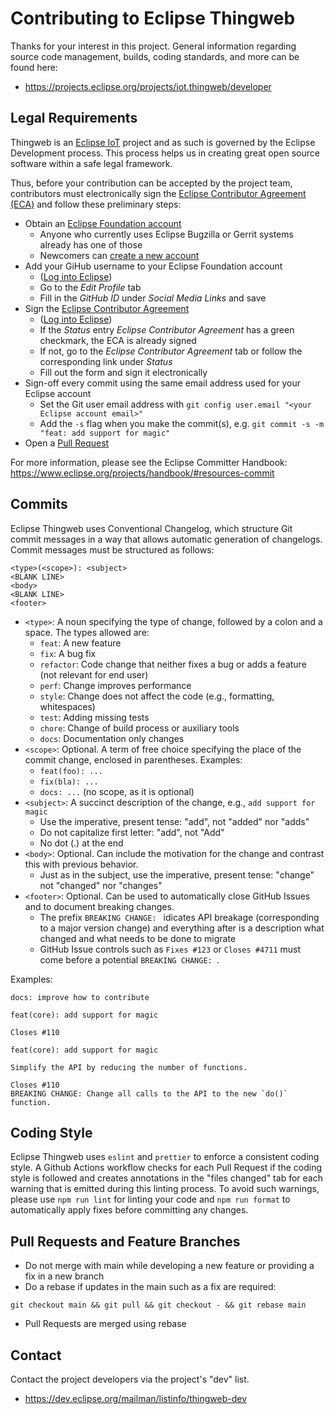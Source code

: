 # Contributing to Eclipse Thingweb

Thanks for your interest in this project. General information
regarding source code management, builds, coding standards, and
more can be found here:

-   https://projects.eclipse.org/projects/iot.thingweb/developer

## Legal Requirements

Thingweb is an [Eclipse IoT](https://iot.eclipse.org) project and as such is governed by the Eclipse Development process.
This process helps us in creating great open source software within a safe legal framework.

Thus, before your contribution can be accepted by the project team, contributors must electronically sign the [Eclipse Contributor Agreement (ECA)](http://www.eclipse.org/legal/ECA.php) and follow these preliminary steps:

-   Obtain an [Eclipse Foundation account](https://accounts.eclipse.org/)
    -   Anyone who currently uses Eclipse Bugzilla or Gerrit systems already has one of those
    -   Newcomers can [create a new account](https://accounts.eclipse.org/user/register?destination=user)
-   Add your GiHub username to your Eclipse Foundation account
    -   ([Log into Eclipse](https://accounts.eclipse.org/))
    -   Go to the _Edit Profile_ tab
    -   Fill in the _GitHub ID_ under _Social Media Links_ and save
-   Sign the [Eclipse Contributor Agreement](http://www.eclipse.org/legal/ECA.php)
    -   ([Log into Eclipse](https://accounts.eclipse.org/))
    -   If the _Status_ entry _Eclipse Contributor Agreement_ has a green checkmark, the ECA is already signed
    -   If not, go to the _Eclipse Contributor Agreement_ tab or follow the corresponding link under _Status_
    -   Fill out the form and sign it electronically
-   Sign-off every commit using the same email address used for your Eclipse account
    -   Set the Git user email address with `git config user.email "<your Eclipse account email>"`
    -   Add the `-s` flag when you make the commit(s), e.g. `git commit -s -m "feat: add support for magic"`
-   Open a [Pull Request](https://github.com/eclipse-thingweb/node-wot/pulls)

For more information, please see the Eclipse Committer Handbook:
https://www.eclipse.org/projects/handbook/#resources-commit

## Commits

Eclipse Thingweb uses Conventional Changelog, which structure Git commit messages in a way that allows automatic generation of changelogs.
Commit messages must be structured as follows:

```
<type>(<scope>): <subject>
<BLANK LINE>
<body>
<BLANK LINE>
<footer>
```

-   `<type>`: A noun specifying the type of change, followed by a colon and a space. The types allowed are:
    -   `feat`: A new feature
    -   `fix`: A bug fix
    -   `refactor`: Code change that neither fixes a bug or adds a feature (not relevant for end user)
    -   `perf`: Change improves performance
    -   `style`: Change does not affect the code (e.g., formatting, whitespaces)
    -   `test`: Adding missing tests
    -   `chore`: Change of build process or auxiliary tools
    -   `docs`: Documentation only changes
-   `<scope>`: Optional. A term of free choice specifying the place of the commit change, enclosed in parentheses. Examples:
    -   `feat(foo): ...`
    -   `fix(bla): ...`
    -   `docs: ...` (no scope, as it is optional)
-   `<subject>`: A succinct description of the change, e.g., `add support for magic`
    -   Use the imperative, present tense: "add", not "added" nor "adds"
    -   Do not capitalize first letter: "add", not "Add"
    -   No dot (.) at the end
-   `<body>`: Optional. Can include the motivation for the change and contrast this with previous behavior.
    -   Just as in the subject, use the imperative, present tense: "change" not "changed" nor "changes"
-   `<footer>`: Optional. Can be used to automatically close GitHub Issues and to document breaking changes.
    -   The prefix `BREAKING CHANGE: ` idicates API breakage (corresponding to a major version change) and everything after is a description what changed and what needs to be done to migrate
    -   GitHub Issue controls such as `Fixes #123` or `Closes #4711` must come before a potential `BREAKING CHANGE: `.

Examples:

```
docs: improve how to contribute
```

```
feat(core): add support for magic

Closes #110
```

```
feat(core): add support for magic

Simplify the API by reducing the number of functions.

Closes #110
BREAKING CHANGE: Change all calls to the API to the new `do()` function.
```

## Coding Style

Eclipse Thingweb uses `eslint` and `prettier` to enforce a consistent coding style.
A Github Actions workflow checks for each Pull Request if the coding style is followed and creates annotations in the "files changed" tab for each warning that is emitted during this linting process.
To avoid such warnings, please use `npm run lint` for linting your code and `npm run format` to automatically apply fixes before committing any changes.

## Pull Requests and Feature Branches

-   Do not merge with main while developing a new feature or providing a fix in a new branch
-   Do a rebase if updates in the main such as a fix are required:

```
git checkout main && git pull && git checkout - && git rebase main
```

-   Pull Requests are merged using rebase

## Contact

Contact the project developers via the project's "dev" list.

-   https://dev.eclipse.org/mailman/listinfo/thingweb-dev
